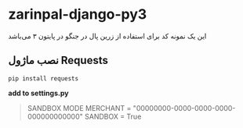 #  zarinpal-django-py3

این یک نمونه کد برای استفاده از زرین پال در جنگو در پایتون ۳ می‌باشد


##  نصب ماژول Requests

```
pip install requests
```

**add to settings.py**

> SANDBOX MODE
MERCHANT  =  "00000000-0000-0000-0000-000000000000"
SANDBOX  =  True